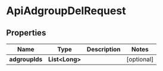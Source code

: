 

# ApiAdgroupDelRequest


## Properties

Name | Type | Description | Notes
------------ | ------------- | ------------- | -------------
**adgroupIds** | **List&lt;Long&gt;** |  |  [optional]



